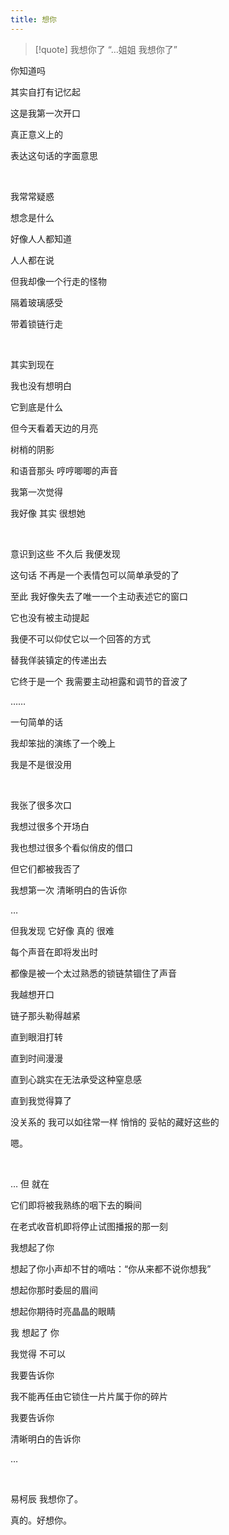 ```yaml
---
title: 想你
---
```


> [!quote] 我想你了
> “…姐姐 我想你了”

你知道吗

其实自打有记忆起

这是我第一次开口

真正意义上的

表达这句话的字面意思

<br>

我常常疑惑

想念是什么

好像人人都知道

人人都在说

但我却像一个行走的怪物

隔着玻璃感受

带着锁链行走

<br>

其实到现在

我也没有想明白

它到底是什么

但今天看着天边的月亮

树梢的阴影

和语音那头 哼哼唧唧的声音

我第一次觉得

我好像 其实 很想她

<br>

意识到这些 不久后 我便发现

这句话 不再是一个表情包可以简单承受的了

至此 我好像失去了唯一一个主动表述它的窗口

它也没有被主动提起

我便不可以仰仗它以一个回答的方式

替我佯装镇定的传递出去

它终于是一个 我需要主动袒露和调节的音波了

……

一句简单的话

我却笨拙的演练了一个晚上

我是不是很没用

<br>

我张了很多次口

我想过很多个开场白 

我也想过很多个看似俏皮的借口

但它们都被我否了

我想第一次 清晰明白的告诉你

…

但我发现 它好像 真的 很难

每个声音在即将发出时

都像是被一个太过熟悉的锁链禁锢住了声音

我越想开口

链子那头勒得越紧

直到眼泪打转

直到时间漫漫

直到心跳实在无法承受这种窒息感

直到我觉得算了

没关系的 我可以如往常一样 悄悄的 妥帖的藏好这些的

嗯。

<br>

… 但 就在

它们即将被我熟练的咽下去的瞬间

在老式收音机即将停止试图播报的那一刻

我想起了你

想起了你小声却不甘的嘀咕：“你从来都不说你想我”

想起你那时委屈的眉间

想起你期待时亮晶晶的眼睛

我 想起了 你

我觉得 不可以

我要告诉你

我不能再任由它锁住一片片属于你的碎片

我要告诉你

清晰明白的告诉你

…

<br>

易柯辰 我想你了。

真的。好想你。
